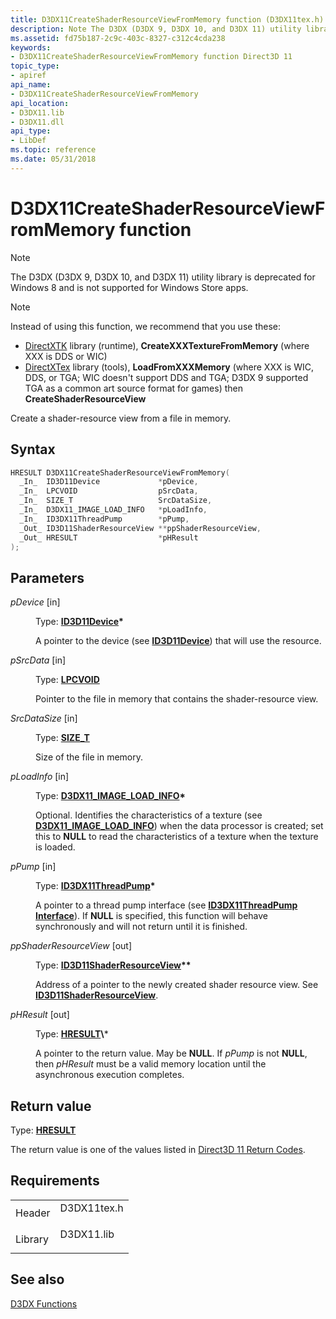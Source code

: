 ```yaml
---
title: D3DX11CreateShaderResourceViewFromMemory function (D3DX11tex.h)
description: Note The D3DX (D3DX 9, D3DX 10, and D3DX 11) utility library is deprecated for Windows 8 and is not supported for Windows Store apps. Note Instead of using this function, we recommend that you use these DirectXTK library (runtime), CreateXXXTextureFromMemory (where XXX is DDS or WIC)DirectXTex library (tools), LoadFromXXXMemory (where XXX is WIC, DDS, or TGA; WIC doesn't support DDS and TGA; D3DX 9 supported TGA as a common art source format for games) then CreateShaderResourceView Create a shader-resource view from a file in memory.
ms.assetid: fd75b187-2c9c-403c-8327-c312c4cda238
keywords:
- D3DX11CreateShaderResourceViewFromMemory function Direct3D 11
topic_type:
- apiref
api_name:
- D3DX11CreateShaderResourceViewFromMemory
api_location:
- D3DX11.lib
- D3DX11.dll
api_type:
- LibDef
ms.topic: reference
ms.date: 05/31/2018
---
```


# D3DX11CreateShaderResourceViewFromMemory function

> [!Note]  
> The D3DX (D3DX 9, D3DX 10, and D3DX 11) utility library is deprecated for Windows 8 and is not supported for Windows Store apps.

 

> [!Note]  
> Instead of using this function, we recommend that you use these:
>
> -   [DirectXTK](https://go.microsoft.com/fwlink/p/?linkid=248929) library (runtime), **CreateXXXTextureFromMemory** (where XXX is DDS or WIC)
> -   [DirectXTex](https://go.microsoft.com/fwlink/p/?linkid=248926) library (tools), **LoadFromXXXMemory** (where XXX is WIC, DDS, or TGA; WIC doesn't support DDS and TGA; D3DX 9 supported TGA as a common art source format for games) then **CreateShaderResourceView**

 

Create a shader-resource view from a file in memory.

## Syntax


```C++
HRESULT D3DX11CreateShaderResourceViewFromMemory(
  _In_  ID3D11Device             *pDevice,
  _In_  LPCVOID                  pSrcData,
  _In_  SIZE_T                   SrcDataSize,
  _In_  D3DX11_IMAGE_LOAD_INFO   *pLoadInfo,
  _In_  ID3DX11ThreadPump        *pPump,
  _Out_ ID3D11ShaderResourceView **ppShaderResourceView,
  _Out_ HRESULT                  *pHResult
);
```



## Parameters

<dl> <dt>

*pDevice* \[in\]
</dt> <dd>

Type: **[**ID3D11Device**](/windows/desktop/api/D3D11/nn-d3d11-id3d11device)\***

A pointer to the device (see [**ID3D11Device**](/windows/desktop/api/D3D11/nn-d3d11-id3d11device)) that will use the resource.

</dd> <dt>

*pSrcData* \[in\]
</dt> <dd>

Type: **[**LPCVOID**](https://docs.microsoft.com/windows/desktop/WinProg/windows-data-types)**

Pointer to the file in memory that contains the shader-resource view.

</dd> <dt>

*SrcDataSize* \[in\]
</dt> <dd>

Type: **[**SIZE\_T**](https://docs.microsoft.com/windows/desktop/WinProg/windows-data-types)**

Size of the file in memory.

</dd> <dt>

*pLoadInfo* \[in\]
</dt> <dd>

Type: **[**D3DX11\_IMAGE\_LOAD\_INFO**](d3dx11-image-load-info.md)\***

Optional. Identifies the characteristics of a texture (see [**D3DX11\_IMAGE\_LOAD\_INFO**](d3dx11-image-load-info.md)) when the data processor is created; set this to **NULL** to read the characteristics of a texture when the texture is loaded.

</dd> <dt>

*pPump* \[in\]
</dt> <dd>

Type: **[**ID3DX11ThreadPump**](id3dx11threadpump.md)\***

A pointer to a thread pump interface (see [**ID3DX11ThreadPump Interface**](id3dx11threadpump.md)). If **NULL** is specified, this function will behave synchronously and will not return until it is finished.

</dd> <dt>

*ppShaderResourceView* \[out\]
</dt> <dd>

Type: **[**ID3D11ShaderResourceView**](/windows/desktop/api/D3D11/nn-d3d11-id3d11shaderresourceview)\*\***

Address of a pointer to the newly created shader resource view. See [**ID3D11ShaderResourceView**](/windows/desktop/api/D3D11/nn-d3d11-id3d11shaderresourceview).

</dd> <dt>

*pHResult* \[out\]
</dt> <dd>

Type: **[**HRESULT**](https://msdn.microsoft.com/library/Bb401631(v=MSDN.10).aspx)\***

A pointer to the return value. May be **NULL**. If *pPump* is not **NULL**, then *pHResult* must be a valid memory location until the asynchronous execution completes.

</dd> </dl>

## Return value

Type: **[**HRESULT**](https://msdn.microsoft.com/library/Bb401631(v=MSDN.10).aspx)**

The return value is one of the values listed in [Direct3D 11 Return Codes](d3d11-graphics-reference-returnvalues.md).

## Requirements



|                    |                                                                                        |
|--------------------|----------------------------------------------------------------------------------------|
| Header<br/>  | <dl> <dt>D3DX11tex.h</dt> </dl> |
| Library<br/> | <dl> <dt>D3DX11.lib</dt> </dl>  |



## See also

<dl> <dt>

[D3DX Functions](d3d11-graphics-reference-d3dx11-functions.md)
</dt> </dl>

 

 





